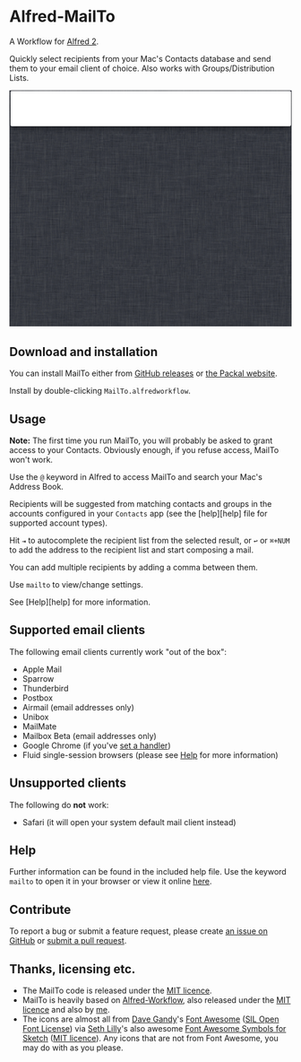 
Alfred-MailTo
=============

A Workflow for [Alfred 2][alfred].

Quickly select recipients from your Mac's Contacts database and send them to
your email client of choice. Also works with Groups/Distribution Lists.

![](docs/demo.gif)


## Download and installation ##

You can install MailTo either from [GitHub releases][github-releases] or
[the Packal website][packal-page].

Install by double-clicking `MailTo.alfredworkflow`.


## Usage ##

**Note:** The first time you run MailTo, you will probably be asked to grant
access to your Contacts. Obviously enough, if you refuse access, MailTo won't
work.

Use the `@` keyword in Alfred to access MailTo and search your Mac's Address
Book.

Recipients will be suggested from matching contacts and groups in the
accounts configured in your `Contacts` app (see the [help][help] file for
supported account types).

Hit `⇥` to autocomplete the recipient list from the selected result, or `↩`
or `⌘+NUM` to add the address to the recipient list and start composing a mail.

You can add multiple recipients by adding a comma between them.

Use `mailto` to view/change settings.

See [Help][help] for more information.


## Supported email clients ##

The following email clients currently work "out of the box":

- Apple Mail
- Sparrow
- Thunderbird
- Postbox
- Airmail (email addresses only)
- Unibox
- MailMate
- Mailbox Beta (email addresses only)
- Google Chrome (if you've [set a handler][chrome-handlers])
- Fluid single-session browsers (please see [Help](#help) for
  more information)


## Unsupported clients ##

The following do **not** work:

- Safari (it will open your system default mail client instead)


## Help ##

Further information can be found in the included help file. Use the keyword
`mailto` to open it in your browser or view it online [here][online-help].


## Contribute ##

To report a bug or submit a feature request, please create
[an issue on GitHub][github-issues] or [submit a pull request][github-pulls].


## Thanks, licensing etc. ##

- The MailTo code is released under the [MIT licence][mit-licence].
- MailTo is heavily based on [Alfred-Workflow][alfred-workflow], also
  released under the [MIT licence][mit-licence] and also by [me][deanishe].
- The icons are almost all from [Dave Gandy][dave-gandy]'s
  [Font Awesome][font-awesome] ([SIL Open Font License][sil-licence]) via
  [Seth Lilly][seth-lilly]'s also awesome
  [Font Awesome Symbols for Sketch][font-awesome-sketch]
  ([MIT licence][mit-licence]). Any icons that are not from Font Awesome, you
  may do with as you please.



[alfred]: http://www.alfredapp.com/
[mit-licence]: http://opensource.org/licenses/MIT
[font-awesome]: http://fortawesome.github.io/Font-Awesome/
[font-awesome-sketch]: https://github.com/sethlilly/Font-Awesome-Symbols-for-Sketch
[sil-licence]: http://scripts.sil.org/OFL
[dave-gandy]: http://twitter.com/davegandy
[seth-lilly]: http://twitter.com/sethlilly
[deanishe]: http://twitter.com/deanishe
[alfred-workflow]: https://github.com/deanishe/alfred-workflow/
[github-issues]: https://github.com/deanishe/alfred-mailto/issues
[github-pulls]: https://github.com/deanishe/alfred-mailto/pulls
[online-help]: http://www.deanishe.net/alfred-mailto/
[packal-page]: http://www.packal.org/workflow/mailto
[github-releases]: https://github.com/deanishe/alfred-mailto/releases/latest
[packal-updater]: http://www.packal.org/workflow/packal-updater
[chrome-handlers]: https://support.google.com/chrome/answer/1382847?hl=en
[online-help]: http://www.deanishe.net/alfred-mailto/
